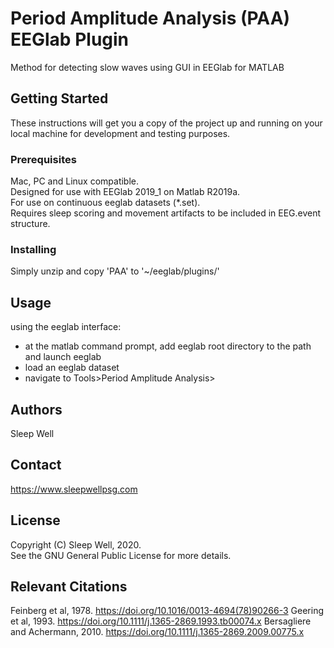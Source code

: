 # Period Amplitude Analysis (PAA) EEGlab Plugin

Method for detecting slow waves using GUI in EEGlab for MATLAB

## Getting Started

These instructions will get you a copy of the project up and running on your local machine for development and testing purposes.

### Prerequisites

Mac, PC and Linux compatible.  
Designed for use with EEGlab 2019_1 on Matlab R2019a.  
For use on continuous eeglab datasets (*.set).  
Requires sleep scoring and movement artifacts to be included in EEG.event structure.

### Installing

Simply unzip and copy 'PAA' to '~/eeglab/plugins/'

## Usage

using the eeglab interface:

* at the matlab command prompt, add eeglab root directory to the path and launch eeglab
* load an eeglab dataset
* navigate to Tools>Period Amplitude Analysis>

## Authors

Sleep Well

## Contact 

https://www.sleepwellpsg.com

## License

Copyright (C) Sleep Well, 2020.  
See the GNU General Public License for more details.

## Relevant Citations

Feinberg et al, 1978. https://doi.org/10.1016/0013-4694(78)90266-3
Geering et al, 1993. https://doi.org/10.1111/j.1365-2869.1993.tb00074.x
Bersagliere and Achermann, 2010. https://doi.org/10.1111/j.1365-2869.2009.00775.x
